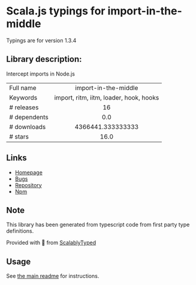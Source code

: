 
# Scala.js typings for import-in-the-middle

Typings are for version 1.3.4

## Library description:
Intercept imports in Node.js

|                    |                 |
| ------------------ | :-------------: |
| Full name          | import-in-the-middle |
| Keywords           | import, ritm, iitm, loader, hook, hooks |
| # releases         | 16 |
| # dependents       | 0.0 |
| # downloads        | 4366441.333333333 |
| # stars            | 16.0 |

## Links
- [Homepage](https://github.com/DataDog/import-in-the-middle#readme)
- [Bugs](https://github.com/DataDog/import-in-the-middle/issues)
- [Repository](https://github.com/DataDog/import-in-the-middle)
- [Npm](https://www.npmjs.com/package/import-in-the-middle)
    


## Note
This library has been generated from typescript code from first party type definitions.

Provided with :purple_heart: from [ScalablyTyped](https://github.com/oyvindberg/ScalablyTyped)

## Usage
See [the main readme](../../readme.md) for instructions.


